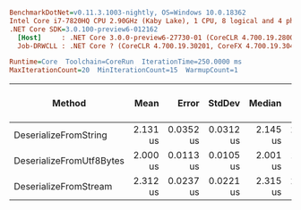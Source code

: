 ``` ini

BenchmarkDotNet=v0.11.3.1003-nightly, OS=Windows 10.0.18362
Intel Core i7-7820HQ CPU 2.90GHz (Kaby Lake), 1 CPU, 8 logical and 4 physical cores
.NET Core SDK=3.0.100-preview6-012162
  [Host]     : .NET Core 3.0.0-preview6-27730-01 (CoreCLR 4.700.19.28001, CoreFX 4.700.19.27908), 64bit RyuJIT
  Job-DRWCLL : .NET Core ? (CoreCLR 4.700.19.30201, CoreFX 4.700.19.30401), 64bit RyuJIT

Runtime=Core  Toolchain=CoreRun  IterationTime=250.0000 ms  
MaxIterationCount=20  MinIterationCount=15  WarmupCount=1  

```
|                   Method |     Mean |     Error |    StdDev |   Median |      Min |      Max | Gen 0/1k Op | Gen 1/1k Op | Gen 2/1k Op | Allocated Memory/Op |
|------------------------- |---------:|----------:|----------:|---------:|---------:|---------:|------------:|------------:|------------:|--------------------:|
|    DeserializeFromString | 2.131 us | 0.0352 us | 0.0312 us | 2.145 us | 2.078 us | 2.178 us |      0.1597 |           - |           - |               680 B |
| DeserializeFromUtf8Bytes | 2.000 us | 0.0113 us | 0.0105 us | 2.001 us | 1.981 us | 2.021 us |      0.1045 |           - |           - |               448 B |
|    DeserializeFromStream | 2.312 us | 0.0237 us | 0.0221 us | 2.315 us | 2.251 us | 2.350 us |      0.1195 |           - |           - |               520 B |
